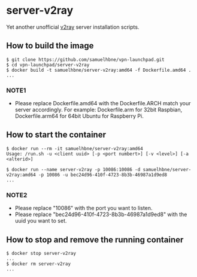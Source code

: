 # server-v2ray

Yet another unofficial [v2ray](https://github.com/v2ray) server installation scripts.

## How to build the image

```shell
$ git clone https://github.com/samuelhbne/vpn-launchpad.git
$ cd vpn-launchpad/server-v2ray
$ docker build -t samuelhbne/server-v2ray:amd64 -f Dockerfile.amd64 .
...
```

### NOTE1

- Please replace Dockerfile.amd64 with the Dockerfile.ARCH match your server accordingly. For example: Dockerfile.arm for 32bit Raspbian, Dockerfile.arm64 for 64bit Ubuntu for Raspberry Pi.

## How to start the container

```shell
$ docker run --rm -it samuelhbne/server-v2ray:amd64
Usage: /run.sh -u <client uuid> [-p <port numbert>] [-v <level>] [-a <alterid>]

$ docker run --name server-v2ray -p 10086:10086 -d samuelhbne/server-v2ray:amd64 -p 10086 -u bec24d96-410f-4723-8b3b-46987a1d9ed8
...
```

### NOTE2

- Please replace "10086" with the port you want to listen.
- Please replace "bec24d96-410f-4723-8b3b-46987a1d9ed8" with the uuid you want to set.

## How to stop and remove the running container

```shell
$ docker stop server-v2ray
...
$ docker rm server-v2ray
...
```
